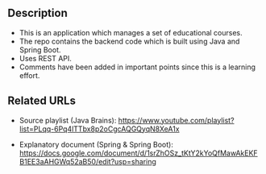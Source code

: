 ## Description
* This is an application which manages a set of educational courses.
* The repo contains the backend code which is built using Java and Spring Boot.
* Uses REST API.
* Comments have been added in important points since this is a learning effort.

## Related URLs
* Source playlist (Java Brains): https://www.youtube.com/playlist?list=PLqq-6Pq4lTTbx8p2oCgcAQGQyqN8XeA1x

* Explanatory document (Spring & Spring Boot): https://docs.google.com/document/d/1srZhOSz_tKtY2kYoQfMawAkEKFB1EE3aAHGWq52aB50/edit?usp=sharing

